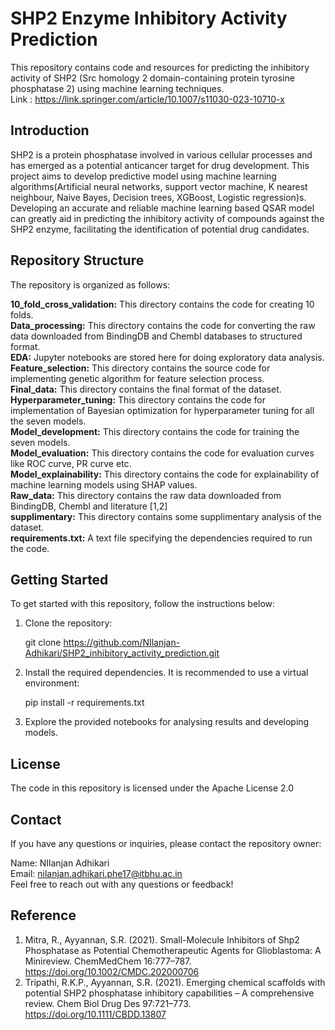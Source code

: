 # SHP2 Enzyme Inhibitory Activity Prediction

This repository contains code and resources for predicting the inhibitory activity of SHP2 (Src homology 2 domain-containing protein tyrosine phosphatase 2) using machine learning techniques.<br>
Link : https://link.springer.com/article/10.1007/s11030-023-10710-x

## Introduction
SHP2 is a protein phosphatase involved in various cellular processes and has emerged as a potential anticancer target for drug development. This project aims to develop predictive model using machine learning algorithms(Artificial neural networks, support vector machine, K nearest neighbour, Naive Bayes, Decision trees, XGBoost, Logistic regression)s. Developing an accurate and reliable machine learning based QSAR model can greatly aid in predicting the inhibitory activity of compounds against the SHP2 enzyme, facilitating the identification of potential drug candidates.

## Repository Structure
The repository is organized as follows:<br>

<b>10_fold_cross_validation:</b> This directory contains the code for creating 10 folds.<br>
<b>Data_processing:</b> This directory contains the code for converting the raw data downloaded from BindingDB and Chembl databases to structured format.<br>
<b>EDA:</b> Jupyter notebooks are stored here for doing exploratory data analysis.<br>
<b>Feature_selection:</b> This directory contains the source code for implementing genetic algorithm for feature selection process.<br>
<b>Final_data:</b> This directory contains the final format of the dataset.<br>
<b>Hyperparameter_tuning:</b> This directory contains the code for implementation of Bayesian optimization for hyperparameter tuning for all the seven models.<br>
<b>Model_development:</b> This directory contains the code for training the seven models.<br>
<b>Model_evaluation:</b> This directory contains the code for evaluation curves like ROC curve, PR curve etc.<br>
<b>Model_explainability:</b> This directory contains the code for explainability of machine learning models using SHAP values.<br>
<b>Raw_data:</b> This directory contains the raw data downloaded from BindingDB, Chembl and literature [1,2]<br>
<b>supplimentary:</b> This directory contains some supplimentary analysis of the dataset.<br>
<b>requirements.txt:</b> A text file specifying the dependencies required to run the code.<br>

## Getting Started
To get started with this repository, follow the instructions below:

1. Clone the repository:

     git clone https://github.com/NIlanjan-Adhikari/SHP2_inhibitory_activity_prediction.git

2. Install the required dependencies. It is recommended to use a virtual environment:
   
    pip install -r requirements.txt

4. Explore the provided notebooks for analysing results and developing models.

## License
The code in this repository is licensed under the Apache License 2.0

## Contact
If you have any questions or inquiries, please contact the repository owner:

Name: NIlanjan Adhikari<br>
Email: nilanjan.adhikari.phe17@itbhu.ac.in<br>
Feel free to reach out with any questions or feedback!

## Reference
1. Mitra, R., Ayyannan, S.R. (2021). Small-Molecule Inhibitors of Shp2 Phosphatase as Potential Chemotherapeutic Agents for Glioblastoma: A Minireview. ChemMedChem 16:777–787. https://doi.org/10.1002/CMDC.202000706
2. Tripathi, R.K.P., Ayyannan, S.R. (2021). Emerging chemical scaffolds with potential SHP2 phosphatase inhibitory capabilities – A comprehensive review. Chem Biol Drug Des 97:721–773. https://doi.org/10.1111/CBDD.13807
